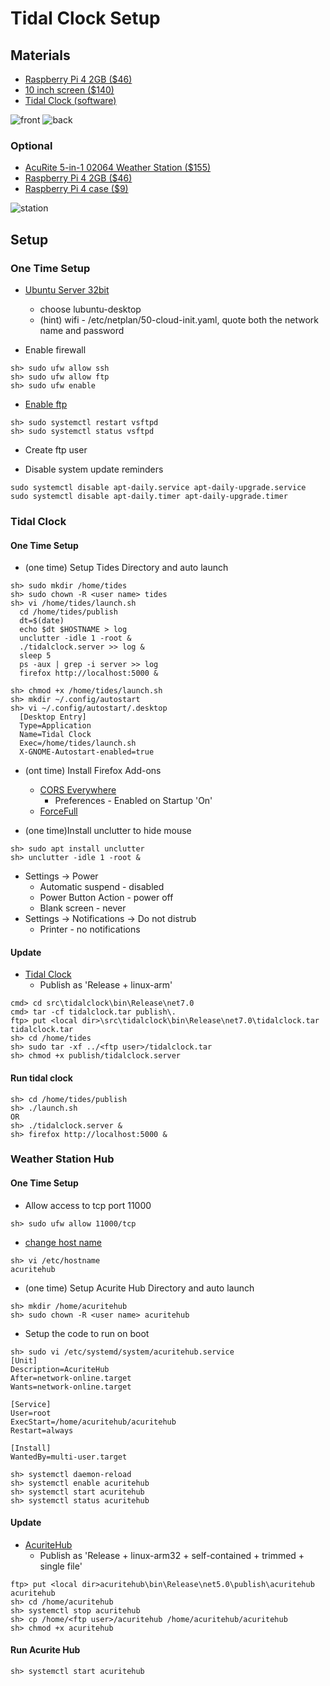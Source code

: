 # Tidal Clock Setup

## Materials

* [Raspberry Pi 4 2GB ($46)](https://www.amazon.com/Raspberry-Model-2019-Quad-Bluetooth/dp/B07TD42S27)
* [10 inch screen ($140)](https://www.amazon.com/Raspberry-Screen-10-1-IPS-SunFounder/dp/B07FZZ95WN)
* [Tidal Clock (software)](https://github.com/speedyjeff/tides)

![front](https://github.com/speedyjeff/tides/blob/master/media/front.png) 
![back](https://github.com/speedyjeff/tides/blob/master/media/back.png) 

### Optional

* [AcuRite 5-in-1 02064 Weather Station ($155)](https://www.amazon.com/AcuRite-Station-Weather-Ticker-Forecast/dp/B0147DCLPC)
* [Raspberry Pi 4 2GB ($46)](https://www.amazon.com/Raspberry-Model-2019-Quad-Bluetooth/dp/B07TD42S27)
* [Raspberry Pi 4 case ($9)](https://www.amazon.com/MazerPi-Raspberry-Cooling-Heatsink-Model/dp/B07W3ZMVP1)

![station](https://github.com/speedyjeff/tides/blob/master/media/station.jpg) 

## Setup

### One Time Setup

* [Ubuntu Server 32bit](https://ubuntu.com/tutorials/how-to-install-ubuntu-on-your-raspberry-pi)
  * choose lubuntu-desktop
  * (hint) wifi - /etc/netplan/50-cloud-init.yaml, quote both the network name and password

* Enable firewall
```
sh> sudo ufw allow ssh
sh> sudo ufw allow ftp
sh> sudo ufw enable
```

* [Enable ftp](https://www.osradar.com/how-to-set-up-an-ftp-server-ubuntu-20-04)
```
sh> sudo systemctl restart vsftpd
sh> sudo systemctl status vsftpd
```

* Create ftp user

* Disable system update reminders
```
sudo systemctl disable apt-daily.service apt-daily-upgrade.service
sudo systemctl disable apt-daily.timer apt-daily-upgrade.timer
```

### Tidal Clock

#### One Time Setup
* (one time) Setup Tides Directory and auto launch
```
sh> sudo mkdir /home/tides
sh> sudo chown -R <user name> tides
sh> vi /home/tides/launch.sh
  cd /home/tides/publish
  dt=$(date)
  echo $dt $HOSTNAME > log
  unclutter -idle 1 -root &
  ./tidalclock.server >> log &
  sleep 5
  ps -aux | grep -i server >> log
  firefox http://localhost:5000 &

sh> chmod +x /home/tides/launch.sh
sh> mkdir ~/.config/autostart
sh> vi ~/.config/autostart/.desktop
  [Desktop Entry]
  Type=Application
  Name=Tidal Clock
  Exec=/home/tides/launch.sh
  X-GNOME-Autostart-enabled=true
```

* (ont time) Install Firefox Add-ons
  * [CORS Everywhere](https://addons.mozilla.org/en-US/firefox/addon/cors-everywhere)
    * Preferences - Enabled on Startup 'On'
  * [ForceFull](https://addons.mozilla.org/en-US/firefox/addon/forcefull)

* (one time)Install unclutter to hide mouse
```
sh> sudo apt install unclutter
sh> unclutter -idle 1 -root &
```

* Settings -> Power 
  * Automatic suspend - disabled
  * Power Button Action - power off
  * Blank screen - never
* Settings -> Notifications -> Do not distrub
  * Printer - no notifications

#### Update

* [Tidal Clock](https://github.com/speedyjeff/tides)
  * Publish as 'Release + linux-arm'
```
cmd> cd src\tidalclock\bin\Release\net7.0
cmd> tar -cf tidalclock.tar publish\.
ftp> put <local dir>\src\tidalclock\bin\Release\net7.0\tidalclock.tar tidalclock.tar
sh> cd /home/tides
sh> sudo tar -xf ../<ftp user>/tidalclock.tar
sh> chmod +x publish/tidalclock.server
```

#### Run tidal clock
```
sh> cd /home/tides/publish
sh> ./launch.sh
OR
sh> ./tidalclock.server &
sh> firefox http://localhost:5000 &
```

### Weather Station Hub

#### One Time Setup

* Allow access to tcp port 11000
```
sh> sudo ufw allow 11000/tcp
```

* [change host name](https://www.howtogeek.com/197934/how-to-change-your-hostname-computer-name-on-ubuntu-linux)
```
sh> vi /etc/hostname
acuritehub
```
* (one time) Setup Acurite Hub Directory and auto launch
```
sh> mkdir /home/acuritehub
sh> sudo chown -R <user name> acuritehub
```

* Setup the code to run on boot
```
sh> sudo vi /etc/systemd/system/acuritehub.service
[Unit]
Description=AcuriteHub
After=network-online.target
Wants=network-online.target

[Service]
User=root
ExecStart=/home/acuritehub/acuritehub
Restart=always

[Install]
WantedBy=multi-user.target

sh> systemctl daemon-reload
sh> systemctl enable acuritehub
sh> systemctl start acuritehub
sh> systemctl status acuritehub
```

#### Update

* [AcuriteHub](https://github.com/speedyjeff/tides/tree/master/src/acuritehub)
  * Publish as 'Release + linux-arm32 + self-contained + trimmed + single file'
```
ftp> put <local dir>acuritehub\bin\Release\net5.0\publish\acuritehub acuritehub
sh> cd /home/acuritehub
sh> systemctl stop acuritehub
sh> cp /home/<ftp user>/acuritehub /home/acuritehub/acuritehub
sh> chmod +x acuritehub
```

#### Run Acurite Hub
```
sh> systemctl start acuritehub
```
